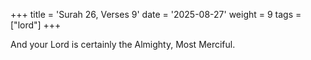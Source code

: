 +++
title = 'Surah 26, Verses 9'
date = '2025-08-27'
weight = 9
tags = ["lord"]
+++

And your Lord is certainly the Almighty, Most Merciful.